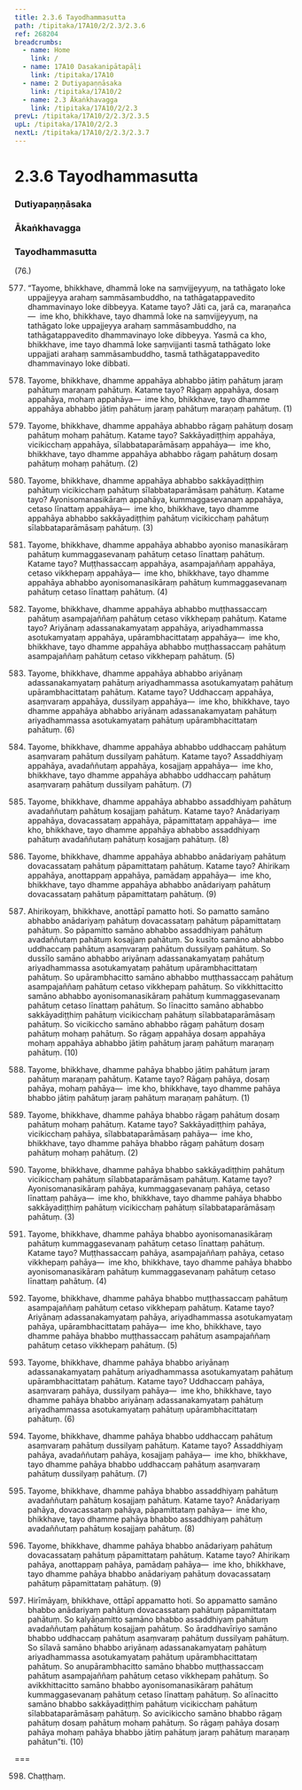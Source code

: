 ```yaml
---
title: 2.3.6 Tayodhammasutta
path: /tipitaka/17A10/2/2.3/2.3.6
ref: 268204
breadcrumbs:
  - name: Home
    link: /
  - name: 17A10 Dasakanipātapāḷi
    link: /tipitaka/17A10
  - name: 2 Dutiyapaṇṇāsaka
    link: /tipitaka/17A10/2
  - name: 2.3 Ākaṅkhavagga
    link: /tipitaka/17A10/2/2.3
prevL: /tipitaka/17A10/2/2.3/2.3.5
upL: /tipitaka/17A10/2/2.3
nextL: /tipitaka/17A10/2/2.3/2.3.7
---
```


# 2.3.6 Tayodhammasutta

### Dutiyapaṇṇāsaka

### Ākaṅkhavagga

### Tayodhammasutta

(76.)

577. “Tayome, bhikkhave, dhammā loke na saṃvijjeyyuṃ, na tathāgato loke uppajjeyya arahaṃ sammāsambuddho, na tathāgatappavedito dhammavinayo loke dibbeyya. Katame tayo? Jāti ca, jarā ca, maraṇañca—  ime kho, bhikkhave, tayo dhammā loke na saṃvijjeyyuṃ, na tathāgato loke uppajjeyya arahaṃ sammāsambuddho, na tathāgatappavedito dhammavinayo loke dibbeyya. Yasmā ca kho, bhikkhave, ime tayo dhammā loke saṃvijjanti tasmā tathāgato loke uppajjati arahaṃ sammāsambuddho, tasmā tathāgatappavedito dhammavinayo loke dibbati.

578. Tayome, bhikkhave, dhamme appahāya abhabbo jātiṃ pahātuṃ jaraṃ pahātuṃ maraṇaṃ pahātuṃ. Katame tayo? Rāgaṃ appahāya, dosaṃ appahāya, mohaṃ appahāya—  ime kho, bhikkhave, tayo dhamme appahāya abhabbo jātiṃ pahātuṃ jaraṃ pahātuṃ maraṇaṃ pahātuṃ. (1)

579. Tayome, bhikkhave, dhamme appahāya abhabbo rāgaṃ pahātuṃ dosaṃ pahātuṃ mohaṃ pahātuṃ. Katame tayo? Sakkāyadiṭṭhiṃ appahāya, vicikicchaṃ appahāya, sīlabbataparāmāsaṃ appahāya—  ime kho, bhikkhave, tayo dhamme appahāya abhabbo rāgaṃ pahātuṃ dosaṃ pahātuṃ mohaṃ pahātuṃ. (2)

580. Tayome, bhikkhave, dhamme appahāya abhabbo sakkāyadiṭṭhiṃ pahātuṃ vicikicchaṃ pahātuṃ sīlabbataparāmāsaṃ pahātuṃ. Katame tayo? Ayonisomanasikāraṃ appahāya, kummaggasevanaṃ appahāya, cetaso līnattaṃ appahāya—  ime kho, bhikkhave, tayo dhamme appahāya abhabbo sakkāyadiṭṭhiṃ pahātuṃ vicikicchaṃ pahātuṃ sīlabbataparāmāsaṃ pahātuṃ. (3)

581. Tayome, bhikkhave, dhamme appahāya abhabbo ayoniso manasikāraṃ pahātuṃ kummaggasevanaṃ pahātuṃ cetaso līnattaṃ pahātuṃ. Katame tayo? Muṭṭhassaccaṃ appahāya, asampajaññaṃ appahāya, cetaso vikkhepaṃ appahāya—  ime kho, bhikkhave, tayo dhamme appahāya abhabbo ayonisomanasikāraṃ pahātuṃ kummaggasevanaṃ pahātuṃ cetaso līnattaṃ pahātuṃ. (4)

582. Tayome, bhikkhave, dhamme appahāya abhabbo muṭṭhassaccaṃ pahātuṃ asampajaññaṃ pahātuṃ cetaso vikkhepaṃ pahātuṃ. Katame tayo? Ariyānaṃ adassanakamyataṃ appahāya, ariyadhammassa asotukamyataṃ appahāya, upārambhacittataṃ appahāya—  ime kho, bhikkhave, tayo dhamme appahāya abhabbo muṭṭhassaccaṃ pahātuṃ asampajaññaṃ pahātuṃ cetaso vikkhepaṃ pahātuṃ. (5)

583. Tayome, bhikkhave, dhamme appahāya abhabbo ariyānaṃ adassanakamyataṃ pahātuṃ ariyadhammassa asotukamyataṃ pahātuṃ upārambhacittataṃ pahātuṃ. Katame tayo? Uddhaccaṃ appahāya, asaṃvaraṃ appahāya, dussilyaṃ appahāya—  ime kho, bhikkhave, tayo dhamme appahāya abhabbo ariyānaṃ adassanakamyataṃ pahātuṃ ariyadhammassa asotukamyataṃ pahātuṃ upārambhacittataṃ pahātuṃ. (6)

584. Tayome, bhikkhave, dhamme appahāya abhabbo uddhaccaṃ pahātuṃ asaṃvaraṃ pahātuṃ dussilyaṃ pahātuṃ. Katame tayo? Assaddhiyaṃ appahāya, avadaññutaṃ appahāya, kosajjaṃ appahāya—  ime kho, bhikkhave, tayo dhamme appahāya abhabbo uddhaccaṃ pahātuṃ asaṃvaraṃ pahātuṃ dussilyaṃ pahātuṃ. (7)

585. Tayome, bhikkhave, dhamme appahāya abhabbo assaddhiyaṃ pahātuṃ avadaññutaṃ pahātuṃ kosajjaṃ pahātuṃ. Katame tayo? Anādariyaṃ appahāya, dovacassataṃ appahāya, pāpamittataṃ appahāya—  ime kho, bhikkhave, tayo dhamme appahāya abhabbo assaddhiyaṃ pahātuṃ avadaññutaṃ pahātuṃ kosajjaṃ pahātuṃ. (8)

586. Tayome, bhikkhave, dhamme appahāya abhabbo anādariyaṃ pahātuṃ dovacassataṃ pahātuṃ pāpamittataṃ pahātuṃ. Katame tayo? Ahirikaṃ appahāya, anottappaṃ appahāya, pamādaṃ appahāya—  ime kho, bhikkhave, tayo dhamme appahāya abhabbo anādariyaṃ pahātuṃ dovacassataṃ pahātuṃ pāpamittataṃ pahātuṃ. (9)

587. Ahirikoyaṃ, bhikkhave, anottāpī pamatto hoti. So pamatto samāno abhabbo anādariyaṃ pahātuṃ dovacassataṃ pahātuṃ pāpamittataṃ pahātuṃ. So pāpamitto samāno abhabbo assaddhiyaṃ pahātuṃ avadaññutaṃ pahātuṃ kosajjaṃ pahātuṃ. So kusīto samāno abhabbo uddhaccaṃ pahātuṃ asaṃvaraṃ pahātuṃ dussilyaṃ pahātuṃ. So dussīlo samāno abhabbo ariyānaṃ adassanakamyataṃ pahātuṃ ariyadhammassa asotukamyataṃ pahātuṃ upārambhacittataṃ pahātuṃ. So upārambhacitto samāno abhabbo muṭṭhassaccaṃ pahātuṃ asampajaññaṃ pahātuṃ cetaso vikkhepaṃ pahātuṃ. So vikkhittacitto samāno abhabbo ayonisomanasikāraṃ pahātuṃ kummaggasevanaṃ pahātuṃ cetaso līnattaṃ pahātuṃ. So līnacitto samāno abhabbo sakkāyadiṭṭhiṃ pahātuṃ vicikicchaṃ pahātuṃ sīlabbataparāmāsaṃ pahātuṃ. So vicikiccho samāno abhabbo rāgaṃ pahātuṃ dosaṃ pahātuṃ mohaṃ pahātuṃ. So rāgaṃ appahāya dosaṃ appahāya mohaṃ appahāya abhabbo jātiṃ pahātuṃ jaraṃ pahātuṃ maraṇaṃ pahātuṃ. (10)

588. Tayome, bhikkhave, dhamme pahāya bhabbo jātiṃ pahātuṃ jaraṃ pahātuṃ maraṇaṃ pahātuṃ. Katame tayo? Rāgaṃ pahāya, dosaṃ pahāya, mohaṃ pahāya—  ime kho, bhikkhave, tayo dhamme pahāya bhabbo jātiṃ pahātuṃ jaraṃ pahātuṃ maraṇaṃ pahātuṃ. (1)

589. Tayome, bhikkhave, dhamme pahāya bhabbo rāgaṃ pahātuṃ dosaṃ pahātuṃ mohaṃ pahātuṃ. Katame tayo? Sakkāyadiṭṭhiṃ pahāya, vicikicchaṃ pahāya, sīlabbataparāmāsaṃ pahāya—  ime kho, bhikkhave, tayo dhamme pahāya bhabbo rāgaṃ pahātuṃ dosaṃ pahātuṃ mohaṃ pahātuṃ. (2)

590. Tayome, bhikkhave, dhamme pahāya bhabbo sakkāyadiṭṭhiṃ pahātuṃ vicikicchaṃ pahātuṃ sīlabbataparāmāsaṃ pahātuṃ. Katame tayo? Ayonisomanasikāraṃ pahāya, kummaggasevanaṃ pahāya, cetaso līnattaṃ pahāya—  ime kho, bhikkhave, tayo dhamme pahāya bhabbo sakkāyadiṭṭhiṃ pahātuṃ vicikicchaṃ pahātuṃ sīlabbataparāmāsaṃ pahātuṃ. (3)

591. Tayome, bhikkhave, dhamme pahāya bhabbo ayonisomanasikāraṃ pahātuṃ kummaggasevanaṃ pahātuṃ cetaso līnattaṃ pahātuṃ. Katame tayo? Muṭṭhassaccaṃ pahāya, asampajaññaṃ pahāya, cetaso vikkhepaṃ pahāya—  ime kho, bhikkhave, tayo dhamme pahāya bhabbo ayonisomanasikāraṃ pahātuṃ kummaggasevanaṃ pahātuṃ cetaso līnattaṃ pahātuṃ. (4)

592. Tayome, bhikkhave, dhamme pahāya bhabbo muṭṭhassaccaṃ pahātuṃ asampajaññaṃ pahātuṃ cetaso vikkhepaṃ pahātuṃ. Katame tayo? Ariyānaṃ adassanakamyataṃ pahāya, ariyadhammassa asotukamyataṃ pahāya, upārambhacittataṃ pahāya—  ime kho, bhikkhave, tayo dhamme pahāya bhabbo muṭṭhassaccaṃ pahātuṃ asampajaññaṃ pahātuṃ cetaso vikkhepaṃ pahātuṃ. (5)

593. Tayome, bhikkhave, dhamme pahāya bhabbo ariyānaṃ adassanakamyataṃ pahātuṃ ariyadhammassa asotukamyataṃ pahātuṃ upārambhacittataṃ pahātuṃ. Katame tayo? Uddhaccaṃ pahāya, asaṃvaraṃ pahāya, dussilyaṃ pahāya—  ime kho, bhikkhave, tayo dhamme pahāya bhabbo ariyānaṃ adassanakamyataṃ pahātuṃ ariyadhammassa asotukamyataṃ pahātuṃ upārambhacittataṃ pahātuṃ. (6)

594. Tayome, bhikkhave, dhamme pahāya bhabbo uddhaccaṃ pahātuṃ asaṃvaraṃ pahātuṃ dussilyaṃ pahātuṃ. Katame tayo? Assaddhiyaṃ pahāya, avadaññutaṃ pahāya, kosajjaṃ pahāya—  ime kho, bhikkhave, tayo dhamme pahāya bhabbo uddhaccaṃ pahātuṃ asaṃvaraṃ pahātuṃ dussilyaṃ pahātuṃ. (7)

595. Tayome, bhikkhave, dhamme pahāya bhabbo assaddhiyaṃ pahātuṃ avadaññutaṃ pahātuṃ kosajjaṃ pahātuṃ. Katame tayo? Anādariyaṃ pahāya, dovacassataṃ pahāya, pāpamittataṃ pahāya—  ime kho, bhikkhave, tayo dhamme pahāya bhabbo assaddhiyaṃ pahātuṃ avadaññutaṃ pahātuṃ kosajjaṃ pahātuṃ. (8)

596. Tayome, bhikkhave, dhamme pahāya bhabbo anādariyaṃ pahātuṃ dovacassataṃ pahātuṃ pāpamittataṃ pahātuṃ. Katame tayo? Ahirikaṃ pahāya, anottappaṃ pahāya, pamādaṃ pahāya—  ime kho, bhikkhave, tayo dhamme pahāya bhabbo anādariyaṃ pahātuṃ dovacassataṃ pahātuṃ pāpamittataṃ pahātuṃ. (9)

597. Hirīmāyaṃ, bhikkhave, ottāpī appamatto hoti. So appamatto samāno bhabbo anādariyaṃ pahātuṃ dovacassataṃ pahātuṃ pāpamittataṃ pahātuṃ. So kalyāṇamitto samāno bhabbo assaddhiyaṃ pahātuṃ avadaññutaṃ pahātuṃ kosajjaṃ pahātuṃ. So āraddhavīriyo samāno bhabbo uddhaccaṃ pahātuṃ asaṃvaraṃ pahātuṃ dussilyaṃ pahātuṃ. So sīlavā samāno bhabbo ariyānaṃ adassanakamyataṃ pahātuṃ ariyadhammassa asotukamyataṃ pahātuṃ upārambhacittataṃ pahātuṃ. So anupārambhacitto samāno bhabbo muṭṭhassaccaṃ pahātuṃ asampajaññaṃ pahātuṃ cetaso vikkhepaṃ pahātuṃ. So avikkhittacitto samāno bhabbo ayonisomanasikāraṃ pahātuṃ kummaggasevanaṃ pahātuṃ cetaso līnattaṃ pahātuṃ. So alīnacitto samāno bhabbo sakkāyadiṭṭhiṃ pahātuṃ vicikicchaṃ pahātuṃ sīlabbataparāmāsaṃ pahātuṃ. So avicikiccho samāno bhabbo rāgaṃ pahātuṃ dosaṃ pahātuṃ mohaṃ pahātuṃ. So rāgaṃ pahāya dosaṃ pahāya mohaṃ pahāya bhabbo jātiṃ pahātuṃ jaraṃ pahātuṃ maraṇaṃ pahātun”ti. (10)

===

598. Chaṭṭhaṃ.




